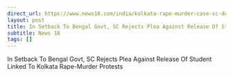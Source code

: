 ```yaml
---
direct_url: https://www.news18.com/india/kolkata-rape-murder-case-sc-denies-bengal-govt-plea-upholds-bail-for-lahri-in-rg-kar-college-protests-9036026.html
layout: post
title: In Setback To Bengal Govt, SC Rejects Plea Against Release Of Student Linked To Kolkata Rape-Murder Protests
subtitle: News 18
tags: []
---
```


In Setback To Bengal Govt, SC Rejects Plea Against Release Of Student Linked To Kolkata Rape-Murder Protests
